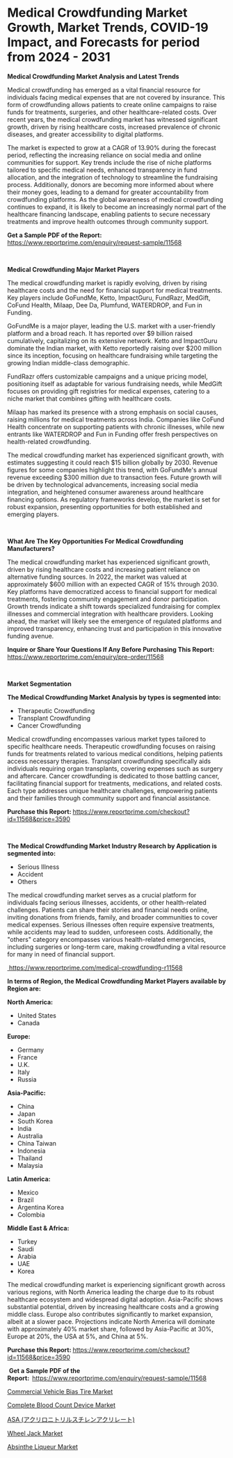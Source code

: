 <p><h1>Medical Crowdfunding Market Growth, Market Trends, COVID-19 Impact, and Forecasts for period from 2024 - 2031</h1></p><p><strong>Medical Crowdfunding Market Analysis and Latest Trends</strong></p>
<p><p>Medical crowdfunding has emerged as a vital financial resource for individuals facing medical expenses that are not covered by insurance. This form of crowdfunding allows patients to create online campaigns to raise funds for treatments, surgeries, and other healthcare-related costs. Over recent years, the medical crowdfunding market has witnessed significant growth, driven by rising healthcare costs, increased prevalence of chronic diseases, and greater accessibility to digital platforms.</p><p>The market is expected to grow at a CAGR of 13.90% during the forecast period, reflecting the increasing reliance on social media and online communities for support. Key trends include the rise of niche platforms tailored to specific medical needs, enhanced transparency in fund allocation, and the integration of technology to streamline the fundraising process. Additionally, donors are becoming more informed about where their money goes, leading to a demand for greater accountability from crowdfunding platforms. As the global awareness of medical crowdfunding continues to expand, it is likely to become an increasingly normal part of the healthcare financing landscape, enabling patients to secure necessary treatments and improve health outcomes through community support.</p></p>
<p><strong>Get a Sample PDF of the Report:&nbsp;</strong> <a href="https://www.reportprime.com/enquiry/request-sample/11568">https://www.reportprime.com/enquiry/request-sample/11568</a></p>
<p>&nbsp;</p>
<p><strong>Medical Crowdfunding Major Market Players</strong></p>
<p><p>The medical crowdfunding market is rapidly evolving, driven by rising healthcare costs and the need for financial support for medical treatments. Key players include GoFundMe, Ketto, ImpactGuru, FundRazr, MedGift, CoFund Health, Milaap, Dee Da, Plumfund, WATERDROP, and Fun in Funding. </p><p>GoFundMe is a major player, leading the U.S. market with a user-friendly platform and a broad reach. It has reported over $9 billion raised cumulatively, capitalizing on its extensive network. Ketto and ImpactGuru dominate the Indian market, with Ketto reportedly raising over $200 million since its inception, focusing on healthcare fundraising while targeting the growing Indian middle-class demographic.</p><p>FundRazr offers customizable campaigns and a unique pricing model, positioning itself as adaptable for various fundraising needs, while MedGift focuses on providing gift registries for medical expenses, catering to a niche market that combines gifting with healthcare costs. </p><p>Milaap has marked its presence with a strong emphasis on social causes, raising millions for medical treatments across India. Companies like CoFund Health concentrate on supporting patients with chronic illnesses, while new entrants like WATERDROP and Fun in Funding offer fresh perspectives on health-related crowdfunding.</p><p>The medical crowdfunding market has experienced significant growth, with estimates suggesting it could reach $15 billion globally by 2030. Revenue figures for some companies highlight this trend, with GoFundMe's annual revenue exceeding $300 million due to transaction fees. Future growth will be driven by technological advancements, increasing social media integration, and heightened consumer awareness around healthcare financing options. As regulatory frameworks develop, the market is set for robust expansion, presenting opportunities for both established and emerging players.</p></p>
<p>&nbsp;</p>
<p><strong>What Are The Key Opportunities For Medical Crowdfunding Manufacturers?</strong></p>
<p><p>The medical crowdfunding market has experienced significant growth, driven by rising healthcare costs and increasing patient reliance on alternative funding sources. In 2022, the market was valued at approximately $600 million with an expected CAGR of 15% through 2030. Key platforms have democratized access to financial support for medical treatments, fostering community engagement and donor participation. Growth trends indicate a shift towards specialized fundraising for complex illnesses and commercial integration with healthcare providers. Looking ahead, the market will likely see the emergence of regulated platforms and improved transparency, enhancing trust and participation in this innovative funding avenue.</p></p>
<p><strong>Inquire or Share Your Questions If Any Before Purchasing This Report:</strong> <a href="https://www.reportprime.com/enquiry/pre-order/11568">https://www.reportprime.com/enquiry/pre-order/11568</a></p>
<p>&nbsp;</p>
<p><strong>Market Segmentation</strong></p>
<p><strong>The Medical Crowdfunding Market Analysis by types is segmented into:</strong></p>
<p><ul><li>Therapeutic Crowdfunding</li><li>Transplant Crowdfunding</li><li>Cancer Crowdfunding</li></ul></p>
<p><p>Medical crowdfunding encompasses various market types tailored to specific healthcare needs. Therapeutic crowdfunding focuses on raising funds for treatments related to various medical conditions, helping patients access necessary therapies. Transplant crowdfunding specifically aids individuals requiring organ transplants, covering expenses such as surgery and aftercare. Cancer crowdfunding is dedicated to those battling cancer, facilitating financial support for treatments, medications, and related costs. Each type addresses unique healthcare challenges, empowering patients and their families through community support and financial assistance.</p></p>
<p><strong>Purchase this Report:&nbsp;</strong><a href="https://www.reportprime.com/checkout?id=11568&price=3590">https://www.reportprime.com/checkout?id=11568&price=3590</a></p>
<p>&nbsp;</p>
<p><strong>The Medical Crowdfunding Market Industry Research by Application is segmented into:</strong></p>
<p><ul><li>Serious Illness</li><li>Accident</li><li>Others</li></ul></p>
<p><p>The medical crowdfunding market serves as a crucial platform for individuals facing serious illnesses, accidents, or other health-related challenges. Patients can share their stories and financial needs online, inviting donations from friends, family, and broader communities to cover medical expenses. Serious illnesses often require expensive treatments, while accidents may lead to sudden, unforeseen costs. Additionally, the "others" category encompasses various health-related emergencies, including surgeries or long-term care, making crowdfunding a vital resource for many in need of financial support.</p></p>
<p><a href="https://www.reportprime.com/medical-crowdfunding-r11568">&nbsp;https://www.reportprime.com/medical-crowdfunding-r11568</a></p>
<p><strong>In terms of Region, the Medical Crowdfunding Market Players available by Region are:</strong></p>
<p>
    <p> <strong> North America: </strong>
        <ul>
            <li>United States</li>
            <li>Canada</li>
        </ul>
        </p> 
    <p> <strong> Europe: </strong>
        <ul>
            <li>Germany</li>
            <li>France</li>
            <li>U.K.</li>
            <li>Italy</li>
            <li>Russia</li>
        </ul>
        </p> 
    <p> <strong> Asia-Pacific: </strong>
        <ul>
            <li>China</li>
            <li>Japan</li>
            <li>South Korea</li>
            <li>India</li>
            <li>Australia</li>
            <li>China Taiwan</li>
            <li>Indonesia</li>
            <li>Thailand</li>
            <li>Malaysia</li>
        </ul>
        </p> 
    <p> <strong> Latin America: </strong>
        <ul>
            <li>Mexico</li>
            <li>Brazil</li>
            <li>Argentina Korea</li>
            <li>Colombia</li>
        </ul>
        </p> 
    <p> <strong> Middle East & Africa: </strong>
        <ul>
            <li>Turkey</li>
            <li>Saudi</li>
            <li>Arabia</li>
            <li>UAE</li>
            <li>Korea</li>
        </ul>
    </p>
    </p>
<p><p>The medical crowdfunding market is experiencing significant growth across various regions, with North America leading the charge due to its robust healthcare ecosystem and widespread digital adoption. Asia-Pacific shows substantial potential, driven by increasing healthcare costs and a growing middle class. Europe also contributes significantly to market expansion, albeit at a slower pace. Projections indicate North America will dominate with approximately 40% market share, followed by Asia-Pacific at 30%, Europe at 20%, the USA at 5%, and China at 5%.</p></p>
<p><strong>Purchase this Report: </strong><a href="https://www.reportprime.com/checkout?id=11568&price=3590">https://www.reportprime.com/checkout?id=11568&price=3590</a></p>
<p>&nbsp;<strong>Get a Sample PDF of the Report:&nbsp;&nbsp;</strong><a href="https://www.reportprime.com/enquiry/request-sample/11568">https://www.reportprime.com/enquiry/request-sample/11568</a></p>
<p><strong></strong></p>
<p><p><a href="https://issuu.com/reportprime-2/docs/commercial-vehicle-bias-tire-market_1537652f2f4f67">Commercial Vehicle Bias Tire Market</a></p><p><a href="https://www.linkedin.com/pulse/comprehensive-look-product-type-portable-typestationary-application-eav2c?trackingId=jxuS9qk6RCqU8cAOBQUh8w%3D%3D">Complete Blood Count Device Market</a></p><p><a href="https://medium.com/@jessicagtk0/asa-%E3%82%A2%E3%82%AF%E3%83%AA%E3%83%AD%E3%83%8B%E3%83%88%E3%83%AA%E3%83%AB-%E3%82%B9%E3%83%81%E3%83%AC%E3%83%B3-%E3%82%A2%E3%82%AF%E3%83%AA%E3%83%AC%E3%83%BC%E3%83%88-%E5%B8%82%E5%A0%B4-2024-2031-%E6%A5%AD%E7%95%8C%E3%81%AE%E6%B4%9E%E5%AF%9F%E3%81%A8%E6%8A%95%E8%B3%87%E6%A9%9F%E4%BC%9A-8023b8986eb3">ASA (アクリロニトリルスチレンアクリレート)</a></p><p><a href="https://www.linkedin.com/pulse/how-regions-adapting-wheel-jack-market-global-trends-t3b2e?trackingId=N8tYjewcSeqD%2FUq5tKEBmw%3D%3D">Wheel Jack Market</a></p><p><a href="https://medium.com/@jewelmohr42/the-absinthe-liqueur-market-industry-provides-a-comprehensive-and-current-analysis-of-the-sector-c773425e7758">Absinthe Liqueur Market</a></p></p>